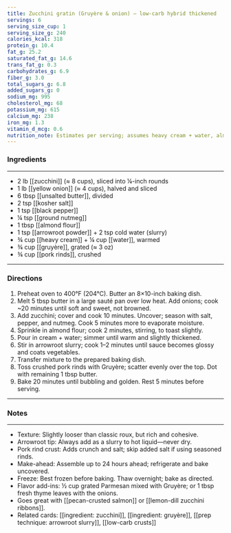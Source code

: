 ```yaml
---
title: Zucchini gratin (Gruyère & onion) — low-carb hybrid thickened
servings: 6
serving_size_cup: 1
serving_size_g: 240
calories_kcal: 318
protein_g: 10.4
fat_g: 25.2
saturated_fat_g: 14.6
trans_fat_g: 0.3
carbohydrates_g: 6.9
fiber_g: 3.0
total_sugars_g: 6.8
added_sugars_g: 0
sodium_mg: 995
cholesterol_mg: 68
potassium_mg: 615
calcium_mg: 238
iron_mg: 1.3
vitamin_d_mcg: 0.6
nutrition_note: Estimates per serving; assumes heavy cream + water, almond flour roux, arrowroot slurry, and pork rind crust.
---
```


### Ingredients
---
- 2 lb [[zucchini]] (≈ 8 cups), sliced into ¼-inch rounds
- 1 lb [[yellow onion]] (≈ 4 cups), halved and sliced
- 6 tbsp [[unsalted butter]], divided
- 2 tsp [[kosher salt]]
- 1 tsp [[black pepper]]
- ¼ tsp [[ground nutmeg]]
- 1 tbsp [[almond flour]]
- 1 tsp [[arrowroot powder]] + 2 tsp cold water (slurry)
- ¾ cup [[heavy cream]] + ¼ cup [[water]], warmed
- ¾ cup [[gruyère]], grated (≈ 3 oz)
- ¾ cup [[pork rinds]], crushed

---

### Directions
1. Preheat oven to 400°F (204°C). Butter an 8×10-inch baking dish.
2. Melt 5 tbsp butter in a large sauté pan over low heat. Add onions; cook ~20 minutes until soft and sweet, not browned.
3. Add zucchini; cover and cook 10 minutes. Uncover; season with salt, pepper, and nutmeg. Cook 5 minutes more to evaporate moisture.
4. Sprinkle in almond flour; cook 2 minutes, stirring, to toast slightly.
5. Pour in cream + water; simmer until warm and slightly thickened.
6. Stir in arrowroot slurry; cook 1–2 minutes until sauce becomes glossy and coats vegetables.
7. Transfer mixture to the prepared baking dish.
8. Toss crushed pork rinds with Gruyère; scatter evenly over the top. Dot with remaining 1 tbsp butter.
9. Bake 20 minutes until bubbling and golden. Rest 5 minutes before serving.

---

### Notes
---
- Texture: Slightly looser than classic roux, but rich and cohesive.
- Arrowroot tip: Always add as a slurry to hot liquid—never dry.
- Pork rind crust: Adds crunch and salt; skip added salt if using seasoned rinds.
- Make-ahead: Assemble up to 24 hours ahead; refrigerate and bake uncovered.
- Freeze: Best frozen before baking. Thaw overnight; bake as directed.
- Flavor add-ins: ½ cup grated Parmesan mixed with Gruyère; or 1 tbsp fresh thyme leaves with the onions.
- Goes great with [[pecan-crusted salmon]] or [[lemon-dill zucchini ribbons]].
- Related cards: [[ingredient: zucchini]], [[ingredient: gruyère]], [[prep technique: arrowroot slurry]], [[low-carb crusts]]